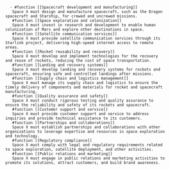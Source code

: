       - #function [[Spacecraft development and manufacturing]]
       Space X must design and manufacture spacecraft, such as the Dragon spacecraft and Starship, for crewed and uncrewed missions.
       #function [[Space exploration and colonization]]
       Space X must invest in research and development to enable human colonization of Mars and explore other destinations in space.
       #function [[Satellite communication services]]
       Space X must provide satellite communication services through its Starlink project, delivering high-speed internet access to remote areas.
       #function [[Rocket reusability and recovery]]
       Space X must develop and implement technologies for the recovery and reuse of rockets, reducing the cost of space transportation.
       #function [[Landing and recovery systems]]
       Space X must develop landing and recovery systems for rockets and spacecraft, ensuring safe and controlled landings after missions.
       #function [[Supply chain and logistics management]]
       Space X must manage its supply chain and logistics to ensure the timely delivery of components and materials for rocket and spacecraft manufacturing.
       #function [[Quality assurance and safety]]
       Space X must conduct rigorous testing and quality assurance to ensure the reliability and safety of its rockets and spacecraft.
       #function [[Customer support and service]]
       Space X must provide customer support and service to address inquiries and provide technical assistance to its customers.
       #function [[Partnerships and collaborations]]
       Space X must establish partnerships and collaborations with other organizations to leverage expertise and resources in space exploration and technology.
       #function [[Regulatory compliance]]
       Space X must comply with legal and regulatory requirements related to space exploration, satellite deployment, and other activities.
       #function [[Public relations and marketing]]
       Space X must engage in public relations and marketing activities to promote its solutions, attract customers, and build brand awareness.


